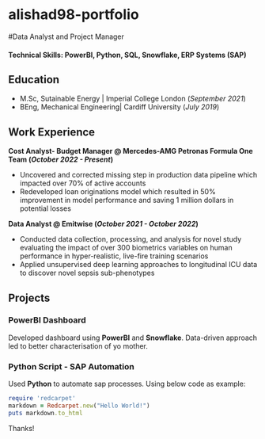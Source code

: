 # alishad98-portfolio

#Data Analyst and Project Manager

#### Technical Skills: PowerBI, Python, SQL, Snowflake, ERP Systems (SAP)

## Education
- M.Sc, Sutainable Energy | Imperial College London (_September 2021_)								       		
- BEng, Mechanical Engineering| Cardiff University (_July 2019_)	 			        		

## Work Experience
**Cost Analyst- Budget Manager @ Mercedes-AMG Petronas Formula One Team (_October 2022 - Present_)**
- Uncovered and corrected missing step in production data pipeline which impacted over 70% of active accounts
- Redeveloped loan originations model which resulted in 50% improvement in model performance and saving 1 million dollars in potential losses

**Data Analyst @ Emitwise (_October 2021 - October 2022_)**
- Conducted data collection, processing, and analysis for novel study evaluating the impact of over 300 biometrics variables on human performance in hyper-realistic, live-fire training scenarios
- Applied unsupervised deep learning approaches to longitudinal ICU data to discover novel sepsis sub-phenotypes

## Projects
### PowerBI Dashboard

Developed dashboard using **PowerBI** and **Snowflake**. Data-driven approach led to better characterisation of yo mother.



### Python Script - SAP Automation

Used **Python** to automate sap processes. Using below code as example:

```ruby
require 'redcarpet'
markdown = Redcarpet.new("Hello World!")
puts markdown.to_html
```




Thanks!
